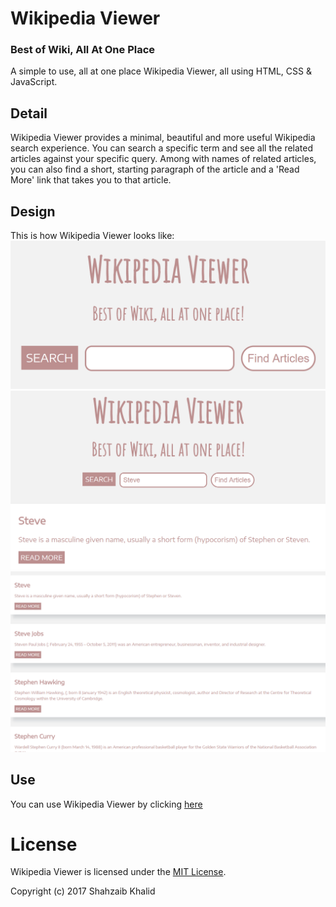 # Wikipedia Viewer
### Best of Wiki, All At One Place

A simple to use, all at one place Wikipedia Viewer, all using HTML, CSS &amp; JavaScript.

## Detail
Wikipedia Viewer provides a minimal, beautiful and more useful Wikipedia search experience. You can search a specific term and see all the related articles against your specific query. Among with names of related articles, you can also find a short, starting paragraph of the article and a 'Read More' link that takes you to that article.

## Design
This is how Wikipedia Viewer looks like:
![wikipedia-viewer](./images/wikipedia-viewer-1.png)
![wikipedia-viewer](./images/wikipedia-viewer-2.png)
![wikipedia-viewer](./images/wikipedia-viewer-3.png)
## Use
You can use Wikipedia Viewer by clicking [here](https://shahzaibkhalid.github.io/sassy-clock/)

# License
Wikipedia Viewer is licensed under the [MIT License](https://github.com/shahzaibkhalid/wikipedia-viewer/blob/master/LICENSE.txt).

Copyright (c) 2017 Shahzaib Khalid
